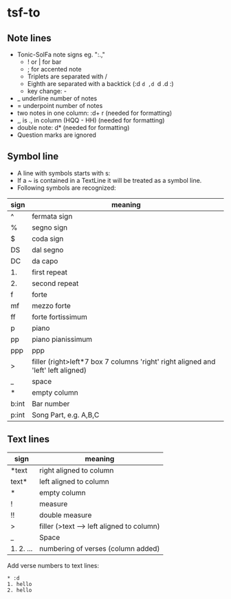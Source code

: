 # tsf-to

## Note lines
* Tonic-SolFa note signs eg. ":.,"
  * ! or | for bar
  * ; for accented note
  * Triplets are separated with /
  * Eighth are separated with a backtick (:d `d ,d `d .d :)
  * key change: -
* _<float> underline number of notes
* =<float> underpoint number of notes
* two notes in one column: :d+ r (needed for formatting)
* ,, is ., in  column  (HQQ - HH) (needed for formatting)
* double note: d* (needed for formatting)
* Question marks are ignored

## Symbol line

* A line with symbols starts with s:
* If a ~ is contained in a TextLine it will be treated as a symbol line.
* Following symbols are recognized:

| sign | meaning |
|------|-------- |
| ^    | fermata sign |
| %    | segno sign |
| $    | coda sign |
| DS   | dal segno |
| DC   | da capo |
| 1.   | first repeat |
| 2.   | second repeat |
| f    | forte |
| mf   | mezzo forte |
| ff   | forte fortissimum |
| p    | piano |
| pp   | piano pianissimum |
| ppp  | ppp |
| \>   | filler (right>left*7 box 7 columns 'right' right aligned and 'left' left aligned) |
| _    | space |
| *    | empty column |
| b:int | Bar number |
| p:int | Song Part, e.g. A,B,C |

## Text lines

| sign | meaning |
|----- |-------- |
| *text | right aligned to column |
| text* | left aligned to column |
| * | empty column |
| ! | measure |
| !! | double measure |
| \> | filler  (>text --> left aligned to column) |
| _ | Space |
| 1. 2. ... | numbering of verses (column added) |


Add verse numbers to text lines:

    * :d
    1. hello
    2. hello



